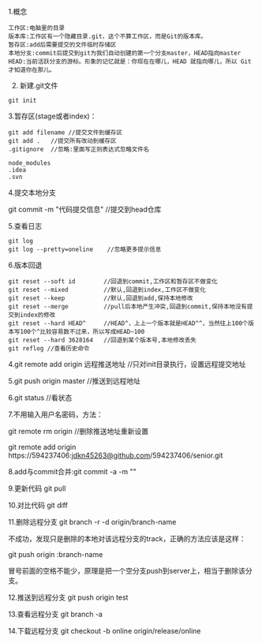 1.概念
```
工作区:电脑里的目录
版本库:工作区有一个隐藏目录.git，这个不算工作区，而是Git的版本库。
暂存区:add后需要提交的文件临时存储区
本地分支:commit后提交到git为我们自动创建的第一个分支master，HEAD指向master
HEAD:当前活跃分支的游标。形象的记忆就是：你现在在哪儿，HEAD 就指向哪儿，所以 Git 才知道你在那儿。
```

2. 新建.git文件
```
git init
```

3.暂存区(stage或者index)：
```
git add filename //提交文件到缓存区
git add .   //提交所有改动到缓存区
.gitignore  //忽略:里面写正则表达式忽略文件名

node_modules
.idea
.svn
```

4.提交本地分支

git commit -m "代码提交信息"  //提交到head仓库

5.查看日志
```
git log
git log --pretty=oneline    //忽略更多提示信息
```

6.版本回退
```
git reset --soft id        //回退到commit,工作区和暂存区不做变化
git reset --mixed          //默认,回退到index,工作区不做变化
git reset --keep           //默认,回退到add,保持本地修改
git reset --merge          //pull后本地产生冲突,回退到commit,保持本地没有提交到index的修改
git reset --hard HEAD^     //HEAD^，上上一个版本就是HEAD^^，当然往上100个版本写100个^比较容易数不过来，所以写成HEAD~100
git reset --hard 3628164   //回退到某个版本号,本地修改丢失
git reflog //查看历史命令
```

4.git remote add origin 远程推送地址        //只对init目录执行，设置远程提交地址

5.git push origin master                   //推送到远程地址

6.git status                               //看状态

7.不用输入用户名密码，方法：

git remote rm origin                       //删除推送地址重新设置

git remote add origin https://594237406:jdkn45263@github.com/594237406/senior.git


8.add与commit合并:git commit -a -m ""

9.更新代码 git pull

10.对比代码 git diff

11.删除远程分支
git branch -r -d origin/branch-name

不成功，发现只是删除的本地对该远程分支的track，正确的方法应该是这样：

git push origin :branch-name

冒号前面的空格不能少，原理是把一个空分支push到server上，相当于删除该分支。

12.推送到远程分支
git push origin test

13.查看远程分支
git branch -a

14.下载远程分支
git checkout -b online origin/release/online



